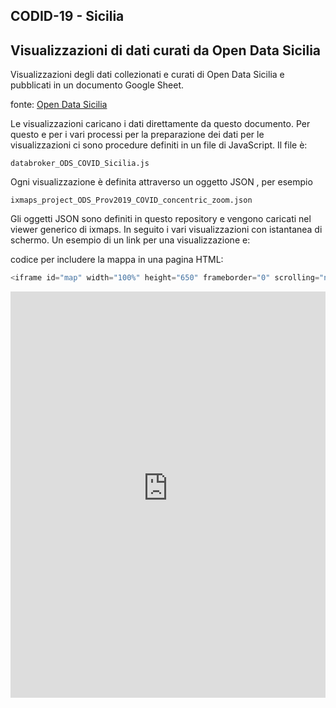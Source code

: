 ## CODID-19 - Sicilia

## Visualizzazioni di dati curati da Open Data Sicilia 

Visualizzazioni degli dati collezionati e curati di Open Data Sicilia e pubblicati in un documento Google Sheet. 

fonte: <a href='https://github.com/opendatasicilia/COVID-19_Sicilia' target='_blank'>Open Data Sicilia</a>

Le visualizzazioni caricano i dati direttamente da questo documento. Per questo e per i vari processi per la preparazione dei dati per le visualizzazioni ci sono procedure definiti in un file di JavaScript. Il file è:

```
databroker_ODS_COVID_Sicilia.js
```

Ogni visualizzazione è definita attraverso un oggetto JSON , per esempio 

```
ixmaps_project_ODS_Prov2019_COVID_concentric_zoom.json
```

Gli oggetti JSON sono definiti in questo repository e vengono caricati nel viewer generico di ixmaps. In seguito i vari visualizzazioni con istantanea di schermo. Un esempio di un link per una visualizzazione e:

codice per includere la mappa in una pagina HTML:
```javascript
<iframe id="map" width="100%" height="650" frameborder="0" scrolling="no" marginheight="0" marginwidth="0" src="https://s3.eu-west-1.amazonaws.com/rc.ixmaps.com/ixmaps/ui/html/embed_sync_Leaflet.html?ui=embed&basemap=ll&align=left&legend=1&name=map3&sync=false&project=https://raw.githubusercontent.com/gjrichter/viz/master/COVID-19/projects/COVID-19-ODS/ixmaps_project_ODS_Prov2019_COVID_active_curves.json"></iframe>
```



<iframe id="map" width="100%" height="650" frameborder="0" scrolling="no" marginheight="0" marginwidth="0" src="https://s3.eu-west-1.amazonaws.com/rc.ixmaps.com/ixmaps/ui/html/embed_sync_Leaflet.html"></iframe>





